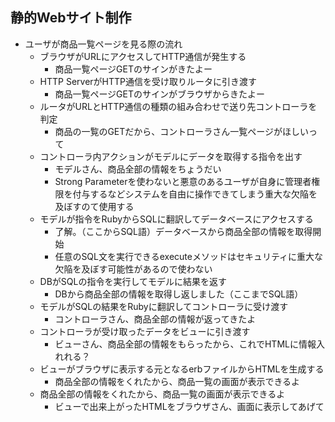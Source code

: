 ##  静的Webサイト制作
- ユーザが商品一覧ページを見る際の流れ
  - ブラウザがURLにアクセスしてHTTP通信が発生する
    - 商品一覧ページGETのサインがきたよー
  - HTTP ServerがHTTP通信を受け取りルータに引き渡す
    - 商品一覧ページGETのサインがブラウザからきたよー
  - ルータがURLとHTTP通信の種類の組み合わせで送り先コントローラを判定
    - 商品の一覧のGETだから、コントローラさん一覧ページがほしいって
  - コントローラ内アクションがモデルにデータを取得する指令を出す
    - モデルさん、商品全部の情報をちょうだい
    - Strong Parameterを使わないと悪意のあるユーザが自身に管理者権限を付与するなどシステムを自由に操作できてしまう重大な欠陥を及ぼすのて使用する
  - モデルが指令をRubyからSQLに翻訳してデータベースにアクセスする
    - 了解。（ここからSQL語）データベースから商品全部の情報を取得開始
    - 任意のSQL文を実行できるexecuteメソッドはセキュリティに重大な欠陥を及ぼす可能性があるので使わない
  - DBがSQLの指令を実行してモデルに結果を返す
    - DBから商品全部の情報を取得し返しました（ここまでSQL語）
  - モデルがSQLの結果をRubyに翻訳してコントローラに受け渡す
    - コントローラさん、商品全部の情報が返ってきたよ
  - コントローラが受け取ったデータをビューに引き渡す
    - ビューさん、商品全部の情報をもらったから、これでHTMLに情報入れれる？
  - ビューがブラウザに表示する元となるerbファイルからHTMLを生成する
    - 商品全部の情報をくれたから、商品一覧の画面が表示できるよ
  - 商品全部の情報をくれたから、商品一覧の画面が表示できるよ
    - ビューで出来上がったHTMLをブラウザさん、画面に表示してあげて